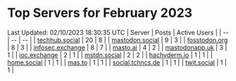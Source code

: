 # Top Servers for February 2023
Last Updated: 02/10/2023 18:30:35 UTC
| Server | Posts | Active Users |
| -- | -- | -- |
| [techhub.social](https://techhub.social/tags/PowerShell) | 20 | 8 |
| [mastodon.social](https://mastodon.social/tags/PowerShell) | 9 | 3 |
| [fosstodon.org](https://fosstodon.org/tags/PowerShell) | 8 | 3 |
| [infosec.exchange](https://infosec.exchange/tags/PowerShell) | 8 | 7 |
| [masto.ai](https://masto.ai/tags/PowerShell) | 4 | 2 |
| [mastodonapp.uk](https://mastodonapp.uk/tags/PowerShell) | 3 | 1 |
| [ioc.exchange](https://ioc.exchange/tags/PowerShell) | 2 | 1 |
| [mstdn.social](https://mstdn.social/tags/PowerShell) | 2 | 2 |
| [hachyderm.io](https://hachyderm.io/tags/PowerShell) | 1 | 1 |
| [home.social](https://home.social/tags/PowerShell) | 1 | 1 |
| [mas.to](https://mas.to/tags/PowerShell) | 1 | 1 |
| [social.tchncs.de](https://social.tchncs.de/tags/PowerShell) | 1 | 1 |
| [twit.social](https://twit.social/tags/PowerShell) | 1 | 1 |
